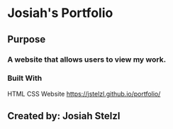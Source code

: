 # Josiah's Portfolio

## Purpose

### A website that allows users to view my work.

### Built With
HTML
CSS
Website
https://jstelzl.github.io/portfolio/

## Created by: Josiah Stelzl